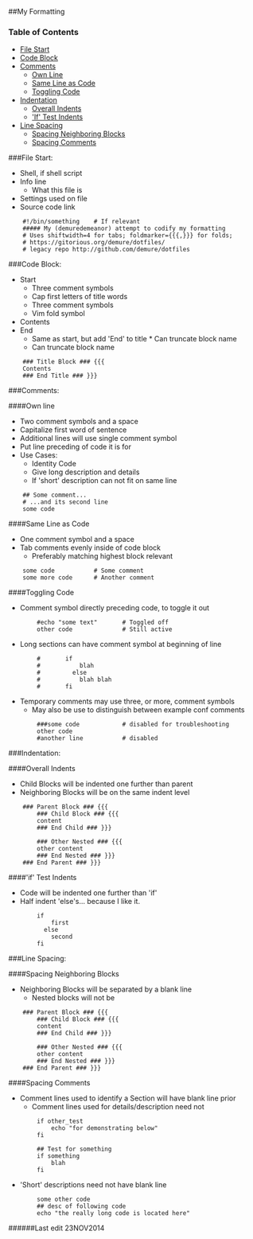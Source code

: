 <!--
##### My (demuredemeanor) attempt to codify my formatting
# Uses shiftwidth=4 for tabs; foldmarker={{{,}}} for folds;
# https://gitorious.org/demure/dotfiles/
# legacy repo http://github.com/demure/dotfiles
-->

##My Formatting  

### Table of Contents
* [File Start](#file-start)
* [Code Block](#code-block)
* [Comments](#comments)
	* [Own Line](#own-line)
	* [Same Line as Code](#same-line-as-code)
	* [Toggling Code](#toggling-code)
* [Indentation](#indentation)
	* [Overall Indents](#overall-indents)
	* ['If' Test Indents](#if-test-indents)
* [Line Spacing](#line-spacing)
	* [Spacing Neighboring Blocks](#spacing-neighboring-blocks)
	* [Spacing Comments](#spacing-comments)

###File Start:  
* Shell, if shell script  
* Info line  
	* What this file is  
* Settings used on file  
* Source code link  

```
	#!/bin/something	# If relevant
	##### My (demuredemeanor) attempt to codify my formatting
	# Uses shiftwidth=4 for tabs; foldmarker={{{,}}} for folds;
	# https://gitorious.org/demure/dotfiles/
	# legacy repo http://github.com/demure/dotfiles
```

###Code Block:  

* Start  
	* Three comment symbols  
	* Cap first letters of title words  
	* Three comment symbols  
	* Vim fold symbol  
* Contents  
* End  
	* Same as start, but add 'End' to title  * Can truncate block name  
	* Can truncate block name  

```
	### Title Block ### {{{
	Contents
	### End Title ### }}}
```

###Comments:  

####Own line  
* Two comment symbols and a space  
* Capitalize first word of sentence  
* Additional lines will use single comment symbol  
* Put line preceding of code it is for  
* Use Cases:  
	* Identity Code
	* Give long description and details  
	* If 'short' description can not fit on same line  

```
	## Some comment...
	# ...and its second line
	some code
```

####Same Line as Code  
* One comment symbol and a space  
* Tab comments evenly inside of code block  
	* Preferably matching highest block relevant  

```
	some code			# Some comment
	some more code		# Another comment
```

####Toggling Code  
* Comment symbol directly preceding code, to toggle it out  

```
		#echo "some text"		# Toggled off
		other code				# Still active
```	

* Long sections can have comment symbol at beginning of line  

```
		#		if
		#			blah
		#		  else
		#			blah blah
		#		fi
```

* Temporary comments may use three, or more, comment symbols  
	* May also be use to distinguish between example conf comments  

```
		###some code			# disabled for troubleshooting
		other code
		#another line			# disabled
```

###Indentation:  

####Overall Indents  
* Child Blocks will be indented one further than parent  
* Neighboring Blocks will be on the same indent level  

```
	### Parent Block ### {{{
		### Child Block ### {{{
		content
		### End Child ### }}}

		### Other Nested ### {{{
		other content
		### End Nested ### }}}
	### End Parent ### }}}
```

####'if' Test Indents  
* Code will be indented one further than 'if'  
* Half indent 'else's... because I like it.  

```
		if
			first
		  else
			second
		fi
```

###Line Spacing:  

####Spacing Neighboring Blocks  
* Neighboring Blocks will be separated by a blank line  
	* Nested blocks will not be  

```
	### Parent Block ### {{{
		### Child Block ### {{{
		content
		### End Child ### }}}

		### Other Nested ### {{{
		other content
		### End Nested ### }}}
	### End Parent ### }}}
```

####Spacing Comments  
* Comment lines used to identify a Section will have blank line prior  
	* Comment lines used for details/description need not  

```
		if other_test
			echo "for demonstrating below"
		fi

		## Test for something
		if something
			blah
		fi
```

* 'Short' descriptions need not have blank line  

```
		some other code
		## desc of following code
		echo "the really long code is located here"
```

######Last edit 23NOV2014
